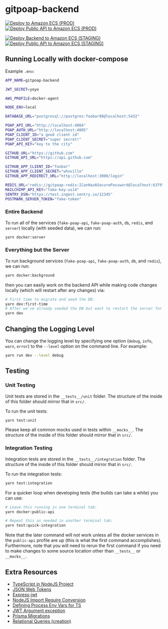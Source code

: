 # gitpoap-backend

[![Deploy to Amazon ECS (PROD)](https://github.com/gitpoap/gitpoap-backend/actions/workflows/deploy-gitpoap-backend-server.yml/badge.svg)](https://github.com/gitpoap/gitpoap-backend/actions/workflows/deploy-gitpoap-backend-server.yml)
[![Deploy Public API to Amazon ECS (PROD)](https://github.com/gitpoap/gitpoap-backend/actions/workflows/deploy-gitpoap-public-api-server.yml/badge.svg)](https://github.com/gitpoap/gitpoap-backend/actions/workflows/deploy-gitpoap-public-api-server.yml)

[![Deploy Backend to Amazon ECS (STAGING)](https://github.com/gitpoap/gitpoap-backend/actions/workflows/deploy-gitpoap-backend-staging-server.yml/badge.svg)](https://github.com/gitpoap/gitpoap-backend/actions/workflows/deploy-gitpoap-backend-staging-server.yml)
[![Deploy Public API to Amazon ECS (STAGING)](https://github.com/gitpoap/gitpoap-backend/actions/workflows/deploy-gitpoap-public-api-staging-server.yml/badge.svg)](https://github.com/gitpoap/gitpoap-backend/actions/workflows/deploy-gitpoap-public-api-staging-server.yml)

## Running Locally with docker-compose

Example `.env`:

```sh
APP_NAME=gitpoap-backend

JWT_SECRET=yoyo

AWS_PROFILE=docker-agent

NODE_ENV=local

DATABASE_URL="postgresql://postgres:foobar88@localhost:5432"

POAP_API_URL="http://localhost:4004"
POAP_AUTH_URL="http://localhost:4005"
POAP_CLIENT_ID="a good client id"
POAP_CLIENT_SECRET="super secret!"
POAP_API_KEY="key to the city"

GITHUB_URL="https://github.com"
GITHUB_API_URL="https://api.github.com"

GITHUB_APP_CLIENT_ID="foobar"
GITHUB_APP_CLIENT_SECRET="whoville"
GITHUB_APP_REDIRECT_URL="http://localhost:3000/login"

REDIS_URL="redis://gitpoap-redis:ICanHazASecurePassword@localhost:6379"
MAILCHIMP_API_KEY="fake-key-us14"
SENTRY_DSN="https://test.ingest.sentry.io/12345"
POSTMARK_SERVER_TOKEN="fake-token"
```

### Entire Backend

To run all of the services (`fake-poap-api`, `fake-poap-auth`, `db`, `redis`, and `server`) locally
(with seeded data), we can run:

```sh
yarn docker:server
```

### Everything but the Server

To run background services (`fake-poap-api`, `fake-poap-auth`, `db`, and `redis`), we can run:

```sh
yarn docker:background
```

then you can easily work on the backend API while making code changes locally (which will restart after any changes) via:

```sh
# First time to migrate and seed the DB:
yarn dev:first-time
# After we've already seeded the DB but want to restart the server for some reason:
yarn dev
```

## Changing the Logging Level

You can change the logging level by specifying one option (`debug`, `info`, `warn`, `error`) to the `--level` option
on the command line. For example:

```sh
yarn run dev --level debug
```

## Testing

### Unit Testing

Unit tests are stored in the `__tests__/unit` folder. The structure of the inside of this folder should mirror that in `src/`.

To run the unit tests:

```sh
yarn test:unit
```

Please keep all common mocks used in tests within `__mocks__`. The structure of the inside of this folder should mirror that in `src/`.

### Integration Testing

Integration tests are stored in the `__tests__/integration` folder. The structure of the inside of this folder should mirror that in `src/`.

To run the integration tests:

```sh
yarn test:integration
```

For a quicker loop when developing tests (the builds can take a while) you can use:

```sh
# Leave this running in one terminal tab:
yarn docker:public-api

# Repeat this as needed in another terminal tab:
yarn test:quick-integration
```

Note that the later command will not work unless all the docker services in the `public-api` profile are up (this is what the first command accomplishes).
Furthermore, note that you will need to rerun the first command if you need to make changes to some source location other than `__tests__` or `__mocks__`.

## Extra Resources

* [TypeScript in NodeJS Project](https://www.pullrequest.com/blog/intro-to-using-typescript-in-a-nodejs-express-project/)
* [JSON Web Tokens](https://github.com/auth0/node-jsonwebtoken/)
* [Express-jwt](https://github.com/auth0/express-jwt)
* [NodeJS Import Require Conversion](https://stackoverflow.com/questions/42406913/nodejs-import-require-conversion)
* [Defining Process Env Vars for TS](https://javascript.plainenglish.io/how-to-get-typescript-type-completion-by-defining-process-env-types-6a5869174f57)
* [JWT Argument exception](https://stackoverflow.com/questions/66328425/jwt-argument-of-type-string-undefined-is-not-assignable-to-parameter-of-typ)
* [Prisma Migrations](https://www.prisma.io/docs/concepts/components/prisma-migrate)
* [Relational Queries (creation)](https://www.prisma.io/docs/concepts/components/prisma-client/relation-queries#create-a-related-record)

